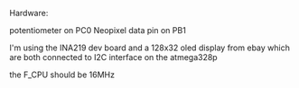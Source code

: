 Hardware:

potentiometer on PC0
Neopixel data pin on PB1

I'm using the INA219 dev board and a 128x32 oled display from ebay which 
are both connected to I2C interface on the atmega328p

the F_CPU should be 16MHz
